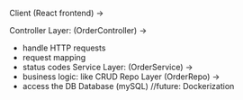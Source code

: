 Client (React frontend) ->

Controller Layer: (OrderController) ->
 - handle HTTP requests
 - request mapping
 - status codes
Service Layer:  (OrderService) ->
- business logic: like CRUD
Repo Layer (OrderRepo) ->
 - access the DB
Database (mySQL)  //future: Dockerization 



